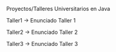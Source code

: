 Proyectos/Talleres Universitarios en Java

Taller1 -> Enunciado Taller 1

Taller2 -> Enunciado Taller 2

Taller3 -> Enunciado Taller 3
